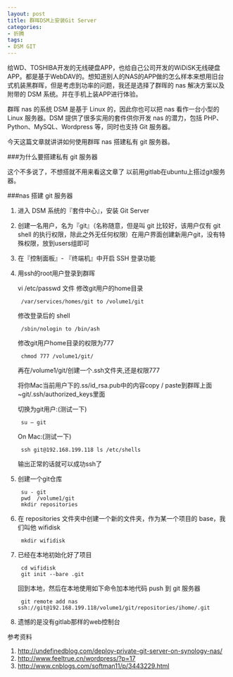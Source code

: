 ```yaml
---
layout: post
title: 群晖DSM上安装Git Server
categories:
- 折腾
tags:
- DSM GIT
---
```



给WD、TOSHIBA开发的无线硬盘APP，也给自己公司开发的WiDiSK无线硬盘APP。都是基于WebDAV的。想知道别人的NAS的APP做的怎么样本来想用旧台式机装黑群晖，但是考虑到功率的问题，我还是选择了群晖的 nas 解决方案以及附带的 DSM 系统。并在手机上装APP进行体验。

群晖 nas 的系统 DSM 是基于 Linux 的，因此你也可以把 nas 看作一台小型的 Linux 服务器。DSM 提供了很多实用的套件供你开发 nas 的潜力，包括 PHP、Python、MySQL、Wordpress 等，同时也支持 Git 服务器。

今天这篇文章就讲讲如何使用群晖 nas 搭建私有 git 服务器。

###为什么要搭建私有 git 服务器

这个不多说了，不想搭就不用来看这文章了
以前用gitlab在ubuntu上搭过git服务器。

###nas 搭建 git 服务器

1. 进入 DSM 系统的『套件中心』，安装 Git Server

2. 创建一名用户，名为『git』（名称随意，但是叫 git 比较好，该用户仅有 git shell 的执行权限，除此之外无任何权限）在用户界面创建新用户git，没有特殊权限，放到users组即可
3. 在『控制面板』- 『终端机』中开启 SSH 登录功能

4. 用ssh的root用户登录到群晖

	vi /etc/passwd 文件
	修改git用户的home目录
	
		/var/services/homes/git to /volume1/git

	修改登录后的 shell
	
		/sbin/nologin to /bin/ash

	修改git用户home目录的权限为777
		
		chmod 777 /volume1/git/

	再在/volume1/git/创建一个.ssh文件夹,还是权限777

	将你Mac当前用户下的.ss/id_rsa.pub中的内容copy / paste到群晖上面~git/.ssh/authorized_keys里面
	
	切换为git用户:(测试一下)
	
		su – git
	
	On Mac:(测试一下)

		ssh git@192.168.199.118 ls /etc/shells
	
	输出正常的话就可以成功ssh了
	
5. 创建一个git仓库

		su - git
		pwd  /volume1/git
		mkdir repositories
		
6. 在 repositories 文件夹中创建一个新的文件夹，作为某一个项目的 base，我们叫他 wifidisk

		mkdir wifidisk
		
7. 已经在本地初始化好了项目
		
		cd wifidisk
		git init --bare .git
		
	回到本地，然后在本地使用如下命令加本地代码 push 到 git 服务器
	
		git remote add nas ssh://git@192.168.199.118/volume1/git/repositories/ihome/.git
		
		
8. 遗憾的是没有gitlab那样的web控制台
	
参考资料

1. http://undefinedblog.com/deploy-private-git-server-on-synology-nas/
2. http://www.feeltrue.cn/wordpress/?p=17
3. http://www.cnblogs.com/softman11/p/3443229.html